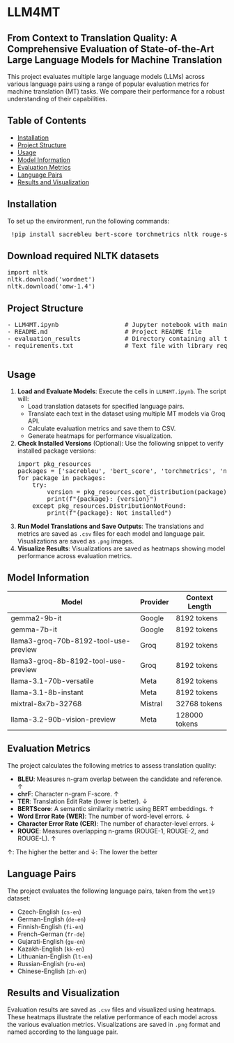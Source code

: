 # LLM4MT
## From Context to Translation Quality: A Comprehensive Evaluation of State-of-the-Art Large Language Models for Machine Translation

<p> This project evaluates multiple large language models (LLMs) across various language pairs using a range of popular evaluation metrics for machine translation (MT) tasks. We compare their performance for a robust understanding of their capabilities. </p>


## Table of Contents
<ul>
  <li><a href="#installation"> Installation </a></li>
  <li><a href="#project-structure"> Project Structure </a></li>
  <li><a href="#usage"> Usage </a></li>
  <li><a href="#model-information"> Model Information </a></li>
  <li><a href="#evaluation-metrics"> Evaluation Metrics </a></li>
  <li><a href="#language-pairs"> Language Pairs </a></li>
  <li><a href="#results-and-visualization"> Results and Visualization </a></li>
</ul>

## Installation
<p>To set up the environment, run the following commands:</p>
<pre> !pip install sacrebleu bert-score torchmetrics nltk rouge-score datasets transformers groq pandas tqdm matplotlib seaborn </pre>


## Download required NLTK datasets
<pre>
import nltk
nltk.download('wordnet')
nltk.download('omw-1.4')
</pre>

## Project Structure
<pre>
- LLM4MT.ipynb                  # Jupyter notebook with main code
- README.md                     # Project README file
- evaluation_results            # Directory containing all the evaluation results pair-wise
- requirements.txt              # Text file with library requirements
<!-- - translations_*.csv            # Model translations output files
- mt_evaluation_results_*.csv   # Evaluation results files
- mt_evaluation_heatmap_*.png   # Heatmap visualizations -->
</pre>

## Usage
<ol>
  <li><strong>Load and Evaluate Models</strong>: Execute the cells in <code>LLM4MT.ipynb</code>. The script will:
    <ul>
      <li>Load translation datasets for specified language pairs.</li>
        <li>Translate each text in the dataset using multiple MT models via Groq API.</li>
          <li>Calculate evaluation metrics and save them to CSV.</li>
            <li>Generate heatmaps for performance visualization.</li>
    </ul>
  </li>

<li><strong>Check Installed Versions</strong> (Optional): Use the following snippet to verify installed package versions:
<pre>
import pkg_resources
packages = ['sacrebleu', 'bert_score', 'torchmetrics', 'nltk', 'rouge_score', 'datasets', 'transformers', 'groq', 'pandas', 'tqdm']
for package in packages:
    try:
        version = pkg_resources.get_distribution(package).version
        print(f"{package}: {version}")
    except pkg_resources.DistributionNotFound:
        print(f"{package}: Not installed")
</pre>

</li>

<li><strong>Run Model Translations and Save Outputs</strong>: The translations and metrics are saved as <code>.csv</code> files for each model and language pair. Visualizations are saved as <code>.png</code> images.</li>
<li><strong>Visualize Results</strong>: Visualizations are saved as heatmaps showing model performance across evaluation metrics.</li>

</ol>

## Model Information

<table>
<thead>
<tr>
<th>Model</th>
  <th>Provider</th>
  <th>Context Length</th>
</tr>
</thead>
  <tbody>
    <tr>
      <td>gemma2-9b-it</td>
      <td>Google</td>
      <td>8192 tokens</td>
            </tr>
            <tr>
                <td>gemma-7b-it</td>
                <td>Google</td>
                <td>8192 tokens</td>
            </tr>
            <tr>
                <td>llama3-groq-70b-8192-tool-use-preview</td>
                <td>Groq</td>
                <td>8192 tokens</td>
            </tr>
            <tr>
                <td>llama3-groq-8b-8192-tool-use-preview</td>
                <td>Groq</td>
                <td>8192 tokens</td>
            </tr>
            <tr>
                <td>llama-3.1-70b-versatile</td>
                <td>Meta</td>
                <td>8192 tokens</td>
            </tr>
            <tr>
                <td>llama-3.1-8b-instant</td>
                <td>Meta</td>
                <td>8192 tokens</td>
            </tr>
            <tr>
                <td>mixtral-8x7b-32768</td>
                <td>Mistral</td>
                <td>32768 tokens</td>
            </tr>
            <tr>
                <td>llama-3.2-90b-vision-preview</td>
                <td>Meta</td>
                <td>128000 tokens</td>
            </tr>
        </tbody>
    </table>

## Evaluation Metrics
<p>The project calculates the following metrics to assess translation quality:</p>
<ul>
    <li><strong>BLEU</strong>: Measures n-gram overlap between the candidate and reference. <span>↑</span></li>
    <li><strong>chrF</strong>: Character n-gram F-score. <span>↑</span></li>
    <li><strong>TER</strong>: Translation Edit Rate (lower is better). <span>↓</span></li>
    <li><strong>BERTScore</strong>: A semantic similarity metric using BERT embeddings. <span>↑</span></li>
    <li><strong>Word Error Rate (WER)</strong>: The number of word-level errors. <span>↓</span></li>
    <li><strong>Character Error Rate (CER)</strong>: The number of character-level errors. <span>↓</span></li>
    <li><strong>ROUGE</strong>: Measures overlapping n-grams (ROUGE-1, ROUGE-2, and ROUGE-L). <span>↑</span></li>
</ul>
<p>↑: The higher the better and ↓: The lower the better</p>

## Language Pairs
<p>The project evaluates the following language pairs, taken from the <code>wmt19</code> dataset:</p>
<ul>
        <li>Czech-English (<code>cs-en</code>)</li>
        <li>German-English (<code>de-en</code>)</li>
        <li>Finnish-English (<code>fi-en</code>)</li>
        <li>French-German (<code>fr-de</code>)</li>
        <li>Gujarati-English (<code>gu-en</code>)</li>
        <li>Kazakh-English (<code>kk-en</code>)</li>
        <li>Lithuanian-English (<code>lt-en</code>)</li>
        <li>Russian-English (<code>ru-en</code>)</li>
        <li>Chinese-English (<code>zh-en</code>)</li>
</ul>

## Results and Visualization
<p>Evaluation results are saved as <code>.csv</code> files and visualized using heatmaps. These heatmaps illustrate the relative performance of each model across the various evaluation metrics. Visualizations are saved in <code>.png</code> format and named according to the language pair.</p>
